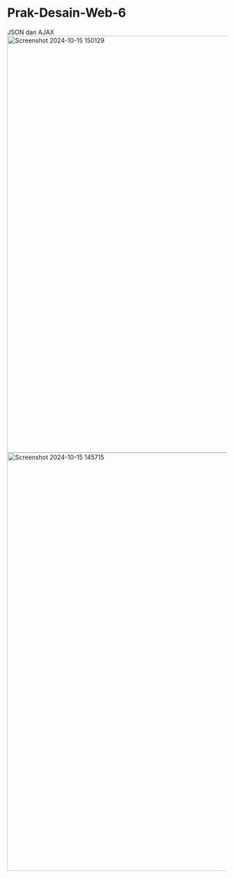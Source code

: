 # Prak-Desain-Web-6
JSON dan AJAX
<img width="957" alt="Screenshot 2024-10-15 150129" src="https://github.com/user-attachments/assets/f60c18b1-82c7-43cc-b825-2c2582b74f36">
<img width="960" alt="Screenshot 2024-10-15 145715" src="https://github.com/user-attachments/assets/820e6c5e-f1d6-4eaa-867b-699fa4535135">
